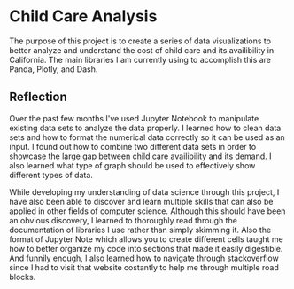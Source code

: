 # Child Care Analysis

The purpose of this project is to create a series of data visualizations to better analyze and understand the cost of child care and its availibility in California. The main libraries I am currently using to accomplish this are Panda, Plotly, and Dash.

## Reflection

Over the past few months I've used Jupyter Notebook to manipulate existing data sets to analyze the data properly. I learned how to clean data sets and how to format the numerical data correctly so it can be used as an input. I found out how to combine two different data sets in order to showcase the large gap between child care availibility and its demand. I also learned what type of graph should be used to effectively show different types of data. 

While developing my understanding of data science through this project, I have also been able to discover and learn multiple skills that can also be applied in other fields of computer science. Although this should have been an obvious discovery, I learned to thoroughly read through the documentation of libraries I use rather than simply skimming it. Also the format of Jupyter Note which allows you to create different cells taught me how to better organize my code into sections that made it easily digestible. And funnily enough, I also learned how to navigate through stackoverflow since I had to visit that website costantly to help me through multiple road blocks.
